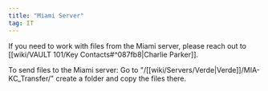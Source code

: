 ```yaml
---
title: "Miami Server"
tag: IT
---
```

If you need to work with files from the Miami server, please reach out to  [[wiki/VAULT 101/Key Contacts#^087fb8|Charlie Parker]].

To send files to the Miami server:
Go to "/[[wiki/Servers/Verde|Verde]]/MIA-KC_Transfer/" create a folder and copy the files there.
